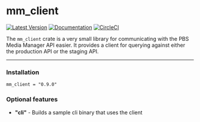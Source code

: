 # mm_client
[![Latest Version](https://img.shields.io/crates/v/mm_client.svg)](https://crates.io/crates/mm_client)
[![Documentation](https://docs.rs/mm_client/badge.svg)](https://docs.rs/mm_client)
[![CircleCI](https://circleci.com/gh/twincitiespublictelevision/mm_client.svg?style=svg)](https://circleci.com/gh/twincitiespublictelevision/mm_client)

The `mm_client` crate is a very small library for communicating with the PBS Media Manager API
easier. It provides a client for querying against either the production
API or the staging API.

---

### Installation

``
mm_client = "0.9.0"
``

### Optional features

* **"cli"** - Builds a sample cli binary that uses the client